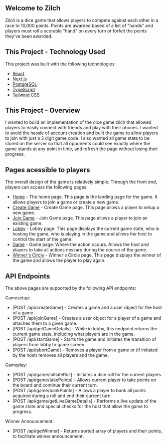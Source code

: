 ## Welcome to Zilch

Zilch is a dice game that allows players to compete against each other in a race to 10,000 points. Points are awarded based of a list of "hands" and players must roll a scorable "hand" on every turn or forfeit the points they've been awarded.

## This Project - Technology Used

This project was built with the following technologies:

- [React](https://reactjs.org/)
- [Next.js](https://nextjs.org/)
- [PostgreSQL](https://www.postgresql.org/)
- [TypeScript](https://www.typescriptlang.org/)
- [Tailwind CSS](https://tailwindcss.com/)

## This Project - Overview

I wanted to build an implementation of the dice game zilch that allowed players to easily connect with friends and play with their phones. I wanted to avoid the hassle of account creation and built the game to allow players to join with just a 3 digit game code. I also wanted all game state to be stored on the server so that all opponents could see exactly where the game stands at any point in time, and refresh the page without losing their progress.

## Pages acessible to players

The overall design of the game is relatively simple. Through the front end, players can access the following pages:

- [Home](/) - The home page. This page is the landing page for the game. It allows players to join a game or create a new game.
- [Create Game](/create-game) - Create Game page. This page allows a player to setup a new game.
- [Join Game](/join-game) - Join Game page. This page allows a player to join an existing game.
- [Lobby](/lobby/[gameID]/[userID]) - Lobby page. This page displays the current game state, who is hosting the game, who is playing in the game and allows the host to control the start of the game.
- [Game](/game/[gameID]/[userID]) - Game page. Where the action occurs. Allows the host and players to take all actions nessary during the course of the game.
- [Winner's Circle](/winner-circle/[gameID]) - Winner's Circle page. This page displays the winner of the game and allows the player to play again.

## API Endpoints

The above pages are supported by the following API endpoints:

Gamesetup:

- [POST /api/createGame] - Creates a game and a user object for the host of a game.
- [POST /api/joinGame] - Creates a user object for a player of a game and attaches them to a given game.
- [POST /api/getGameDetails] - While in lobby, this endpoint returns the current game state, including what players are in the game.
- [POST /api/startGame] - Starts the game and initiates the transition of players from lobby to game screen.
- [POST /api/abortGame] - Removes a player from a game or (if initiated by the host) removes all players and the game.

Gameplay:

- [POST /api/game/initiateRoll] - Initiates a dice roll for the current players.
- [POST /api/game/takePoints] - Allows current player to take points on the board and continue their current turn.
- [POST /api/game/bankPoints] - Allows a player to bank all points acquired during a roll and end their current turn.
- [POST /api/game/getLiveGameDetails] - Performs a live update of the game state and special checks for the host that allow the game to progress.

Winner Announcement:

- [POST /api/getWinner] - Returns sorted array of players and their points, to facilitate winner announcement.
